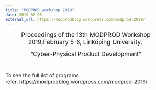 ```yaml
---
title: "MODPROD workshop 2019"
date: 2019-02-05
external_url: https://modprodblog.wordpress.com/modprod-2019/
---
```

<p style="text-align: center;"><span style="font-size: 14pt;">Proceedings of the 13th MODPROD Workshop 2019,</span><span style="font-size: 14pt;">February 5-6, Linköping University,&nbsp;</span></p>
<p style="text-align: center;"><span style="font-size: 14pt;">”Cyber-Physical Product Development”</span></p>
<p>&nbsp;</p>
<p><span style="font-size: 12pt;">To see the full list of programs refer,&nbsp;<a href="https://modprodblog.wordpress.com/modprod-2019/">https://modprodblog.wordpress.com/modprod-2019/</a></span></p>
